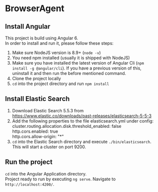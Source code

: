 # BrowserAgent

## Install Angular
This project is build using Angular 6.  
In order to install and run it, please follow these steps:  
1. Make sure NodeJS version is 8.9+ (`node -v`)
2. You need npm installed (usually it is shipped with NodeJS)
3. Make sure you have installed the latest version of Angular Cli (`npm install -g @angular/cli`). If you have a previous version of this, uninstall it and then run the before mentioned command.
4. Clone the project locally
5. `cd` into the project directory and run `npm install`

## Install Elastic Search
1. Download Elastic Search 5.5.3 from https://www.elastic.co/downloads/past-releases/elasticsearch-5-5-3
2. Add the following properties to the file elasticsearch.yml under config:  
cluster.routing.allocation.disk.threshold_enabled: false  
http.cors.enabled: true  
http.cors.allow-origin: "*"  
3. `cd` into the Elastic Search directory and execute `./bin/elasticsearch`. This will start a cluster on port 9200. 

## Run the project
`cd` into the Angular Application directory.  
Project ready to run by executing `ng serve`. Navigate to `http://localhost:4200/`.
